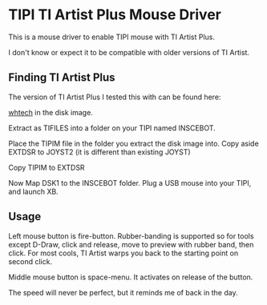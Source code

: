 # TIPI TI Artist Plus Mouse Driver

This is a mouse driver to enable TIPI mouse with TI Artist Plus.

I don't know or expect it to be compatible with older versions of TI Artist.

## Finding TI Artist Plus

The version of TI Artist Plus I tested this with can be found here:

[whtech](http://ftp.whtech.com/graphics/Inscebot/)  in the disk image.

Extract as TIFILES into a folder on your TIPI named INSCEBOT.

Place the TIPIM file in the folder you extract the disk image into.
Copy aside EXTDSR to JOYST2 (it is different than existing JOYST)

Copy TIPIM to EXTDSR

Now Map DSK1 to the INSCEBOT folder. Plug a USB mouse into your
TIPI, and launch XB. 

## Usage

Left mouse button is fire-button. Rubber-banding is supported so for
tools except D-Draw, click and release, move to preview with rubber band, then click. For most cools, TI Artist warps you back to the
starting point on second click. 

Middle mouse button is space-menu. It activates on release of the button.

The speed will never be perfect, but it reminds me of back in the day.
